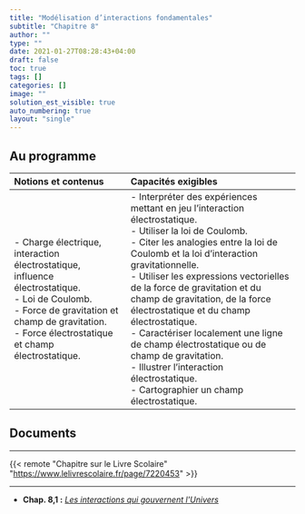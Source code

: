 ```yaml
---
title: "Modélisation d’interactions fondamentales"
subtitle: "Chapitre 8"
author: ""
type: ""
date: 2021-01-27T08:28:43+04:00
draft: false
toc: true
tags: []
categories: []
image: ""
solution_est_visible: true
auto_numbering: true
layout: "single"
---
```


## Au programme

| Notions et contenus | Capacités exigibles |
|:----|:----|
| - Charge électrique, interaction électrostatique, influence électrostatique.<br />- Loi de Coulomb.<br />- Force de gravitation et champ de gravitation.<br />- Force électrostatique et champ électrostatique.  | - Interpréter des expériences mettant en jeu l’interaction électrostatique.<br />- Utiliser la loi de Coulomb.<br />- Citer les analogies entre la loi de Coulomb et la loi d’interaction gravitationnelle.<br />- Utiliser les expressions vectorielles de la force de gravitation et du champ de gravitation, de la force électrostatique et du champ électrostatique.<br />- Caractériser localement une ligne de champ électrostatique ou de champ de gravitation.<br />- Illustrer l’interaction électrostatique.<br />- Cartographier un champ électrostatique. |


## Documents

----

{{< remote "Chapitre sur le Livre Scolaire" "https://www.lelivrescolaire.fr/page/7220453" >}}

----

- **Chap. 8,1 :** [*Les interactions qui gouvernent l'Univers*](1-interactions-qui-gouvernent-le-monde)